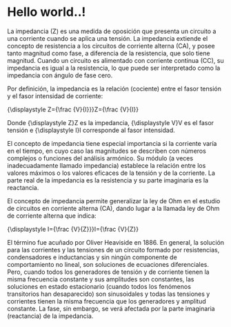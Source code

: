 # Hello world..!

La impedancia (Z) es una medida de oposición que presenta un circuito a una corriente cuando se aplica una tensión. La impedancia extiende el concepto de resistencia a los circuitos de corriente alterna (CA), y posee tanto magnitud como fase, a diferencia de la resistencia, que solo tiene magnitud. Cuando un circuito es alimentado con corriente continua (CC), su impedancia es igual a la resistencia, lo que puede ser interpretado como la impedancia con ángulo de fase cero.

Por definición, la impedancia es la relación (cociente) entre el fasor tensión y el fasor intensidad de corriente:

{\displaystyle Z={\frac {V}{I}}}Z={\frac  {V}{I}}

Donde {\displaystyle Z}Z es la impedancia, {\displaystyle V}V es el fasor tensión e {\displaystyle I}I corresponde al fasor intensidad.

El concepto de impedancia tiene especial importancia si la corriente varía en el tiempo, en cuyo caso las magnitudes se describen con números complejos o funciones del análisis armónico. Su módulo (a veces inadecuadamente llamado impedancia) establece la relación entre los valores máximos o los valores eficaces de la tensión y de la corriente. La parte real de la impedancia es la resistencia y su parte imaginaria es la reactancia.

El concepto de impedancia permite generalizar la ley de Ohm en el estudio de circuitos en corriente alterna (CA), dando lugar a la llamada ley de Ohm de corriente alterna que indica:

{\displaystyle I={\frac {V}{Z}}}I={\frac  {V}{Z}}

El término fue acuñado por Oliver Heaviside en 1886. En general, la solución para las corrientes y las tensiones de un circuito formado por resistencias, condensadores e inductancias y sin ningún componente de comportamiento no lineal, son soluciones de ecuaciones diferenciales. Pero, cuando todos los generadores de tensión y de corriente tienen la misma frecuencia constante y sus amplitudes son constantes, las soluciones en estado estacionario (cuando todos los fenómenos transitorios han desaparecido) son sinusoidales y todas las tensiones y corrientes tienen la misma frecuencia que los generadores y amplitud constante. La fase, sin embargo, se verá afectada por la parte imaginaria (reactancia) de la impedancia.
